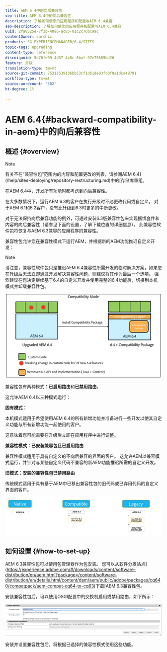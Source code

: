 ```yaml
---
title: AEM 6.4中的向后兼容性
seo-title: AEM 6.4中的向后兼容性
description: 了解如何使您的应用程序和配置与AEM 6.4兼容
seo-description: 了解如何使您的应用程序和配置与AEM 6.4兼容
uuid: 2fa8525e-7f3b-4096-ac85-01c2c76bc9ac
contentOwner: sarchiz
products: SG_EXPERIENCEMANAGER/6.4/SITES
topic-tags: upgrading
content-type: reference
discoiquuid: 5e76fe09-4d37-4c8c-8baf-97e75689bd26
feature: 升级
translation-type: tm+mt
source-git-commit: 75312539136bb53cf1db1de03fc0f9a1dca49791
workflow-type: tm+mt
source-wordcount: '502'
ht-degree: 1%

---
```



# AEM 6.4{#backward-compatibility-in-aem}中的向后兼容性

## 概述 {#overview}

>[!NOTE]
>
>有关不在“兼容性包”范围内的内容和配置更改的列表，请参阅AEM 6.4](/help/sites-deploying/repository-restructuring.md)中的[存储库重组。

在AEM 6.4中，开发所有功能时都考虑到向后兼容性。

在大多数情况下，运行AEM 6.3的客户在执行升级时不必更改代码或自定义。 对于AEM 6.1和6.2客户，没有比升级到6.3时更多的中断更改。

对于无法保持向后兼容功能的例外，可通过安装6.3版兼容性包来实现捆绑套件和内容的向后兼容性（请参见下面的设置，了解下载位置的详细信息）。 此兼容性软件包将恢复与AEM 6.3兼容的应用程序的兼容性。

兼容性包允许您在兼容性模式下运行AEM，并根据新的AEM功能推迟自定义开发：

>[!NOTE]
>
>请注意，兼容性软件包只是推迟AEM 6.4兼容性所需开发的临时解决方案，如果您在升级后无法立即通过开发解决兼容性问题，则建议将其作为最后一个选项。 强烈建议在您决定继续基于6.4的自定义开发并使用完整的6.4功能后，切换到本机模式并卸载兼容性包。

![screen_shot_2018-04-05at43339pm](assets/screen_shot_2018-04-05at43339pm.png)

兼容性包有两种模式：**已启用路由**&#x200B;和&#x200B;**已禁用路由**。

这允许AEM 6.4以三种模式运行：

**固有模式：**

本机模式适用于希望使用AEM 6.4的所有新增功能并准备进行一些开发以使其自定义功能与所有新增功能一起使用的客户。

这意味着您可能需要在升级后立即在应用程序中进行调整。

**兼容性模式：已安装兼容包且已启用路由**

兼容性模式适用于具有自定义的不向后兼容的界面的客户。 这允许AEM以兼容模式运行，并针对与某些自定义代码不兼容的新AEM功能推迟所需的自定义开发。

**旧模式：安装的兼容性包已禁用路由**

传统模式适用于具有基于AEM中已移出兼容性包的旧代码或已弃用代码的自定义界面的客户。

![image2018-2-12_23-58-37](assets/image2018-2-12_23-58-37.png)

## 如何设置 {#how-to-set-up}

AEM 6.3兼容性包可以使用包管理器作为包安装。 您可以从软件分发站点](https://experience.adobe.com/#/downloads/content/software-distribution/en/aem.html?package=/content/software-distribution/en/details.html/content/dam/aem/public/adobe/packages/cq640/compatpack/aem-compat-cq64-to-cq63)下载[AEM 6.3兼容性包。

安装兼容性包后，可以使用OSGI配置中的交换机启用或禁用路由，如下所示：

![screen_shot_2017-11-27at122421pm](assets/screen_shot_2017-11-27at122421pm.png)

安装并设置兼容性包后，将根据已选择的兼容性模式使用这些功能。
